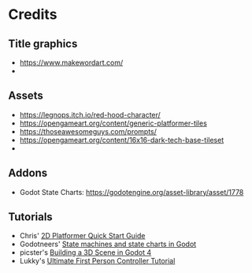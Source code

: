 # Credits


## Title graphics

- https://www.makewordart.com/
- 

## Assets

- https://legnops.itch.io/red-hood-character/
- https://opengameart.org/content/generic-platformer-tiles
- https://thoseawesomeguys.com/prompts/
- https://opengameart.org/content/16x16-dark-tech-base-tileset
- 

## Addons

- Godot State Charts: https://godotengine.org/asset-library/asset/1778

## Tutorials

- Chris' [2D Platformer Quick Start Guide](https://www.youtube.com/watch?v=43c-Sm5GMbc)
- Godotneers' [State machines and state charts in Godot](https://www.youtube.com/watch?v=E9h9VnbPGuw)
- picster's [Building a 3D Scene in Godot 4](https://youtu.be/3EMG2jGKkdw)
- Lukky's [Ultimate First Person Controller Tutorial](https://www.youtube.com/watch?v=xIKErMgJ1Yk)
